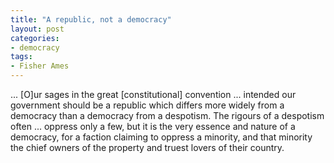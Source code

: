 ```yaml
---
title: "A republic, not a democracy"
layout: post
categories:
- democracy
tags:
- Fisher Ames
---
```


... [O]ur sages in the great [constitutional] convention ... intended our government should be a republic which differs more widely from a democracy than a democracy from a despotism. The rigours of a despotism often ... oppress only a few, but it is the very essence and nature of a democracy, for a faction claiming to oppress a minority, and that minority the chief owners of the property and truest lovers of their country.